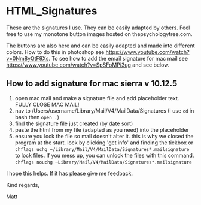 # HTML_Signatures
These are the signatures I use. They can be easily adapted by others. Feel free to use my monotone button images hosted on thepsychologytree.com.

The buttons are also here and can be easily adapted and made into different colors. How to do this in photoshop see https://www.youtube.com/watch?v=0Nm8yQtF9Xs. To see how to add the email signature for mac mail see https://www.youtube.com/watch?v=SpSFoMPi3ug and see below.

## How to add signature for mac sierra v 10.12.5 

1. open mac mail and make a signature file and add placeholder text. FULLY CLOSE MAC MAIL!
2. nav to /Users/username/Library/Mail/V4/MailData/Signatures (I use ```cd``` in bash then ```open .```)
3. find the signature file just created (by date sort)
4. paste the html from my file (adapted as you need) into the placeholder
5. ensure you lock the file so mail doesn't alter it. this is why we closed the program at the start. lock by clicking 'get info' and finding the tickbox or ```chflags uchg ~/Library/Mail/V4/MailData/Signatures*.mailsignature``` to lock files. If you mess up, you can unlock the files with this command. ```chflags nouchg ~Library/Mail/V4/MailData/Signatures*.mailsignature```

I hope this helps. If it has please give me feedback.

Kind regards,

Matt

